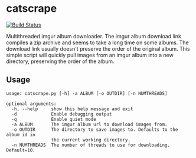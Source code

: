 catscrape
=========
[![Build Status](https://travis-ci.org/Jaiz909/catscrape.png?branch=master)](https://travis-ci.org/Jaiz909/catscrape)

Multithreaded imgur album downloader. The imgur album download link compiles a zip archive and seems to take a long time
on some albums. The download link usually doesn't preserve the order of the original album. This simple script will quickly
pull images from an imgur album into a new directory, preserving the order of the album.

Usage
--------
```
usage: catscrape.py [-h] -a ALBUM [-o OUTDIR] [-n NUMTHREADS]

optional arguments:
  -h, --help     show this help message and exit
  -d             Enable debugging output
  -q             Enable quiet mode
  -a ALBUM       The imgur album url to download images from.
  -o OUTDIR      The directory to save images to. Defaults to the album id in
                 the current working directory.
  -n NUMTHREADS  The number of threads to use for downloading. Default=10.

```
